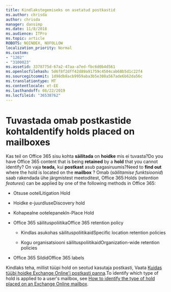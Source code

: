 ```yaml
---
title: Kindlakstegemiseks on asetatud postkastid
ms.author: chrisda
author: chrisda
manager: dansimp
ms.date: 11/8/2018
ms.audience: ITPro
ms.topic: article
ROBOTS: NOINDEX, NOFOLLOW
localization_priority: Normal
ms.custom:
- "1202"
- "3100023"
ms.assetid: 3378775d-67a2-47aa-a7ed-fbc6d0b4d561
ms.openlocfilehash: 5d6f8f2dff42d89a91759c4504cab68b5d1c22f4
ms.sourcegitcommit: 1d98db8acb9959aba3b5e308a567ade6b62da56c
ms.translationtype: MT
ms.contentlocale: et-EE
ms.lasthandoff: 08/22/2019
ms.locfileid: "36538762"
---
```

# <a name="identify-holds-placed-on-mailboxes"></a><span data-ttu-id="091ba-102">Tuvastada omab postkastide kohta</span><span class="sxs-lookup"><span data-stu-id="091ba-102">Identify holds placed on mailboxes</span></span>

<span data-ttu-id="091ba-103">Kas teil on Office 365 sisu kohta **säilitada** on **hoidke** mis ei tuvasta?</span><span class="sxs-lookup"><span data-stu-id="091ba-103">Do you have Office 365 content that is being **retained** by a **hold** that you cannot identify?</span></span> <span data-ttu-id="091ba-104">On vaja **teada,** kui **postkast** asub pagasiruumis?</span><span class="sxs-lookup"><span data-stu-id="091ba-104">Need to **find out** where the hold is located on the **mailbox** ?</span></span> <span data-ttu-id="091ba-105">Omab (*säilitamise funktsioonid*) saab rakendada ühe järgmistest meetoditest, Office 365:</span><span class="sxs-lookup"><span data-stu-id="091ba-105">Holds (*retention features*) can be applied by one of the following methods in Office 365:</span></span>
  
- <span data-ttu-id="091ba-106">Otsuse ootel</span><span class="sxs-lookup"><span data-stu-id="091ba-106">Litigation Hold</span></span>

- <span data-ttu-id="091ba-107">Hoidke e-juurdlus</span><span class="sxs-lookup"><span data-stu-id="091ba-107">eDiscovery hold</span></span>

- <span data-ttu-id="091ba-108">Kohapealne ootelepanek</span><span class="sxs-lookup"><span data-stu-id="091ba-108">In-Place Hold</span></span>

- <span data-ttu-id="091ba-109">Office 365 säilituspoliitika</span><span class="sxs-lookup"><span data-stu-id="091ba-109">Office 365 retention policy</span></span> 

  - <span data-ttu-id="091ba-110">Kindlas asukohas säilituspoliitikaid</span><span class="sxs-lookup"><span data-stu-id="091ba-110">Specific location retention policies</span></span>

  - <span data-ttu-id="091ba-111">Kogu organisatsiooni säilituspoliitikaid</span><span class="sxs-lookup"><span data-stu-id="091ba-111">Organization-wide retention policies</span></span>

- <span data-ttu-id="091ba-112">Office 365 Sildid</span><span class="sxs-lookup"><span data-stu-id="091ba-112">Office 365 labels</span></span>

<span data-ttu-id="091ba-113">Kindlaks teha, millist tüüpi hold on seotud kasutaja postkasti, Vaata [Kuidas tüübi hoidke Exchange Online'i postkasti panna](https://docs.microsoft.com/office365/securitycompliance/identify-a-hold-on-an-exchange-online-mailbox).</span><span class="sxs-lookup"><span data-stu-id="091ba-113">To identify which type of hold is applied to a user's mailbox, see [How to identify the type of hold placed on an Exchange Online mailbox](https://docs.microsoft.com/office365/securitycompliance/identify-a-hold-on-an-exchange-online-mailbox).</span></span>
